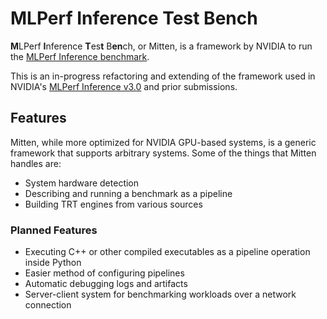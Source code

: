# MLPerf Inference Test Bench

**M**LPerf **I**nference **T**es**t** B**en**ch, or Mitten, is a framework by NVIDIA to run the [MLPerf Inference
benchmark](https://github.com/mlcommons/inference).

This is an in-progress refactoring and extending of the framework used in NVIDIA's
[MLPerf Inference v3.0](https://github.com/mlcommons/inference_results_v3.0/tree/main/closed/NVIDIA) and prior submissions.


## Features

Mitten, while more optimized for NVIDIA GPU-based systems, is a generic framework that supports arbitrary systems. Some
of the things that Mitten handles are:

- System hardware detection
- Describing and running a benchmark as a pipeline
- Building TRT engines from various sources

### Planned Features

- Executing C++ or other compiled executables as a pipeline operation inside Python
- Easier method of configuring pipelines
- Automatic debugging logs and artifacts
- Server-client system for benchmarking workloads over a network connection
